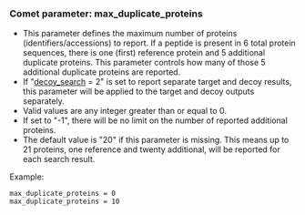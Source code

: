 ### Comet parameter: max_duplicate_proteins

- This parameter defines the maximum number of proteins (identifiers/accessions)
to report.  If a peptide is present in 6 total protein sequences, there is one
(first) reference protein and 5 additional duplicate proteins.  This parameter
controls how many of those 5 additional duplicate proteins are reported.
- If "[decoy_search](decoy_search.html) = 2"
is set to report separate target and decoy results, this parameter will be
applied to the target and decoy outputs separately.
- Valid values are any integer greater than or equal to 0.
- If set to "-1", there will be no limit on the number of reported additional proteins.
- The default value is "20" if this parameter is missing.  This means up to 21 proteins,
  one reference and twenty additional, will be reported for each search result.

Example:
```
max_duplicate_proteins = 0
max_duplicate_proteins = 10
```
